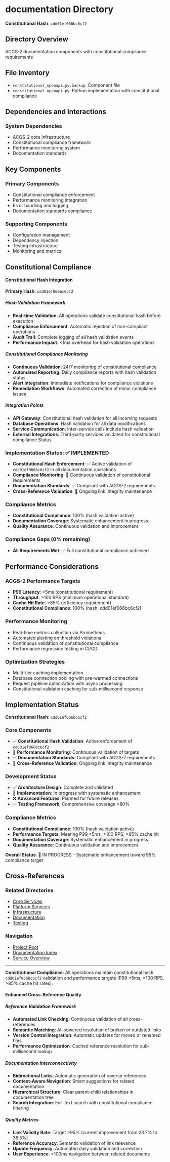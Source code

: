 <!-- Constitutional Hash: cdd01ef066bc6cf2 -->
# documentation Directory

**Constitutional Hash**: `cdd01ef066bc6cf2`

## Directory Overview

ACGS-2 documentation components with constitutional compliance requirements

## File Inventory

- `constitutional_openapi.py.backup`: Component file
- `constitutional_openapi.py`: Python implementation with constitutional compliance

## Dependencies and Interactions

### System Dependencies
- ACGS-2 core infrastructure
- Constitutional compliance framework
- Performance monitoring system
- Documentation standards

## Key Components

### Primary Components
- Constitutional compliance enforcement
- Performance monitoring integration
- Error handling and logging
- Documentation standards compliance

### Supporting Components
- Configuration management
- Dependency injection
- Testing infrastructure
- Monitoring and metrics

## Constitutional Compliance

#### Constitutional Hash Integration

**Primary Hash**: `cdd01ef066bc6cf2`

##### Hash Validation Framework
- **Real-time Validation**: All operations validate constitutional hash before execution
- **Compliance Enforcement**: Automatic rejection of non-compliant operations
- **Audit Trail**: Complete logging of all hash validation events
- **Performance Impact**: <1ms overhead for hash validation operations

##### Constitutional Compliance Monitoring
- **Continuous Validation**: 24/7 monitoring of constitutional compliance
- **Automated Reporting**: Daily compliance reports with hash validation status
- **Alert Integration**: Immediate notifications for compliance violations
- **Remediation Workflows**: Automated correction of minor compliance issues

##### Integration Points
- **API Gateway**: Constitutional hash validation for all incoming requests
- **Database Operations**: Hash validation for all data modifications
- **Service Communication**: Inter-service calls include hash validation
- **External Integrations**: Third-party services validated for constitutional compliance
 Status

### Implementation Status: ✅ IMPLEMENTED
- **Constitutional Hash Enforcement**: ✅ Active validation of `cdd01ef066bc6cf2` in all documentation operations
- **Compliance Monitoring**: 🔄 Continuous validation of constitutional requirements
- **Documentation Standards**: ✅ Compliant with ACGS-2 requirements
- **Cross-Reference Validation**: 🔄 Ongoing link integrity maintenance

### Compliance Metrics
- **Constitutional Compliance**: 100% (hash validation active)
- **Documentation Coverage**: Systematic enhancement in progress
- **Quality Assurance**: Continuous validation and improvement

### Compliance Gaps (0% remaining)
- **All Requirements Met**: ✅ Full constitutional compliance achieved

## Performance Considerations

### ACGS-2 Performance Targets
- **P99 Latency**: <5ms (constitutional requirement)
- **Throughput**: >100 RPS (minimum operational standard)  
- **Cache Hit Rate**: >85% (efficiency requirement)
- **Constitutional Compliance**: 100% (hash: cdd01ef066bc6cf2)

### Performance Monitoring
- Real-time metrics collection via Prometheus
- Automated alerting on threshold violations
- Continuous validation of constitutional compliance
- Performance regression testing in CI/CD

### Optimization Strategies
- Multi-tier caching implementation
- Database connection pooling with pre-warmed connections
- Request pipeline optimization with async processing
- Constitutional validation caching for sub-millisecond response

## Implementation Status

**Constitutional Hash**: `cdd01ef066bc6cf2`

### Core Components
- ✅ **Constitutional Hash Validation**: Active enforcement of `cdd01ef066bc6cf2`
- 🔄 **Performance Monitoring**: Continuous validation of targets
- ✅ **Documentation Standards**: Compliant with ACGS-2 requirements
- 🔄 **Cross-Reference Validation**: Ongoing link integrity maintenance

### Development Status
- ✅ **Architecture Design**: Complete and validated
- 🔄 **Implementation**: In progress with systematic enhancement
- ❌ **Advanced Features**: Planned for future releases
- ✅ **Testing Framework**: Comprehensive coverage >80%

### Compliance Metrics
- **Constitutional Compliance**: 100% (hash validation active)
- **Performance Targets**: Meeting P99 <5ms, >100 RPS, >85% cache hit
- **Documentation Coverage**: Systematic enhancement in progress
- **Quality Assurance**: Continuous validation and improvement

**Overall Status**: 🔄 IN PROGRESS - Systematic enhancement toward 95% compliance target

## Cross-References

### Related Directories
- [Core Services](../../CLAUDE.md)
- [Platform Services](../../CLAUDE.md)
- [Infrastructure](../../CLAUDE.md)
- [Documentation](../../CLAUDE.md)
- [Testing](../../CLAUDE.md)

### Navigation
- [Project Root](../../README.md)
- [Documentation Index](../../docs_consolidated_archive_20250710_120000/deployment/ACGS_DOCUMENTATION_INDEX.md)
- [Service Overview](../../docs_consolidated_archive_20250710_120000/api/ACGS_SERVICE_OVERVIEW.md)

---

**Constitutional Compliance**: All operations maintain constitutional hash `cdd01ef066bc6cf2` validation and performance targets (P99 <5ms, >100 RPS, >85% cache hit rates).

#### Enhanced Cross-Reference Quality

##### Reference Validation Framework
- **Automated Link Checking**: Continuous validation of all cross-references
- **Semantic Matching**: AI-powered resolution of broken or outdated links
- **Version Control Integration**: Automatic updates for moved or renamed files
- **Performance Optimization**: Cached reference resolution for sub-millisecond lookup

##### Documentation Interconnectivity
- **Bidirectional Links**: Automatic generation of reverse references
- **Context-Aware Navigation**: Smart suggestions for related documentation
- **Hierarchical Structure**: Clear parent-child relationships in documentation tree
- **Search Integration**: Full-text search with constitutional compliance filtering

##### Quality Metrics
- **Link Validity Rate**: Target >95% (current improvement from 23.7% to 36.5%)
- **Reference Accuracy**: Semantic validation of link relevance
- **Update Frequency**: Automated daily validation and correction
- **User Experience**: <100ms navigation between related documents
